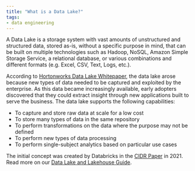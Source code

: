 ```yaml
---
title: "What is a Data Lake?"
tags:
- data engineering
---
```

A Data Lake is a storage system with vast amounts of unstructured and structured data, stored as-is, without a specific purpose in mind, that can be built on multiple technologies such as Hadoop, NoSQL, Amazon Simple Storage Service, a relational database, or various combinations and different formats (e.g. Excel, CSV, Text, Logs, etc.).

According to [Hortonworks Data Lake Whitepaper](http://hortonworks.com/wp-content/uploads/2014/05/TeradataHortonworks_Datalake_White-Paper_20140410.pdf), the data lake arose because new types of data needed to be captured and exploited by the enterprise. As this data became increasingly available, early adopters discovered that they could extract insight through new applications built to serve the business. The data lake supports the following capabilities:
-   To capture and store raw data at scale for a low cost
-   To store many types of data in the same repository
-   To perform transformations on the data where the purpose may not be defined
-   To perform new types of data processing
-   To perform single-subject analytics based on particular use cases

The initial concept was created by Databricks in the [CIDR Paper](http://cidrdb.org/cidr2021/papers/cidr2021_paper17.pdf) in 2021. Read more on our [Data Lake and Lakehouse Guide](https://airbyte.com/blog/data-lake-lakehouse-guide-powered-by-table-formats-delta-lake-iceberg-hudi).